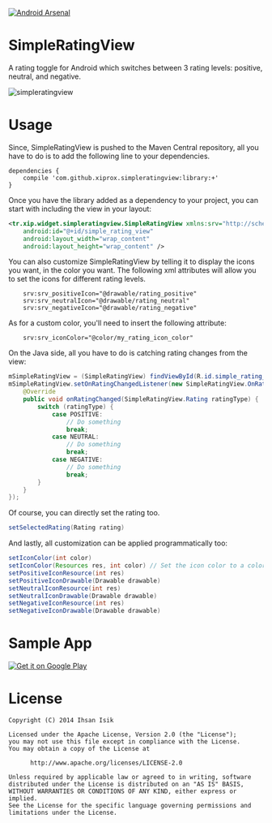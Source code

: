 [![Android Arsenal](https://img.shields.io/badge/Android%20Arsenal-SimpleRatingView-brightgreen.svg?style=flat)](https://android-arsenal.com/details/1/1189)

SimpleRatingView
================

A rating toggle for Android which switches between 3 rating levels: positive, neutral, and negative.

![simpleratingview](https://cloud.githubusercontent.com/assets/2550945/5184090/c143e70e-74b4-11e4-8bfa-a7ec17416d05.gif)

# Usage
Since, SimpleRatingView is pushed to the Maven Central repository, all you have to do is to add the following line to your dependencies.

```
dependencies {
    compile 'com.github.xiprox.simpleratingview:library:+'
}
```

Once you have the library added as a dependency to your project, you can start with including the view in your layout:
```xml
<tr.xip.widget.simpleratingview.SimpleRatingView xmlns:srv="http://schemas.android.com/apk/res-auto"
    android:id="@+id/simple_rating_view"
    android:layout_width="wrap_content"
    android:layout_height="wrap_content" />
```
You can also customize SimpleRatingView by telling it to display the icons you want, in the color you want. The following xml attributes will allow you to set the icons for different rating levels.
```
    srv:srv_positiveIcon="@drawable/rating_positive"
    srv:srv_neutralIcon="@drawable/rating_neutral"
    srv:srv_negativeIcon="@drawable/rating_negative"
```
As for a custom color, you'll need to insert the following attribute:
```
    srv:srv_iconColor="@color/my_rating_icon_color"
```

On the Java side, all you have to do is catching rating changes from the view:
```java
mSimpleRatingView = (SimpleRatingView) findViewById(R.id.simple_rating_view);
mSimpleRatingView.setOnRatingChangedListener(new SimpleRatingView.OnRatingChangeListener() {
    @Override
    public void onRatingChanged(SimpleRatingView.Rating ratingType) {
        switch (ratingType) {
            case POSITIVE:
                // Do something
                break;
            case NEUTRAL:
                // Do something
                break;
            case NEGATIVE:
                // Do something
                break;
        }
    }
});
```
Of course, you can directly set the rating too.
```java
setSelectedRating(Rating rating)
```

And lastly, all customization can be applied programmatically too:
```java
setIconColor(int color)
setIconColor(Resources res, int color) // Set the icon color to a color resource
setPositiveIconResource(int res)
setPositiveIconDrawable(Drawable drawable)
setNeutralIconResource(int res)
setNeutralIconDrawable(Drawable drawable)
setNegativeIconResource(int res)
setNegativeIconDrawable(Drawable drawable)
```

# Sample App
<a href="https://play.google.com/store/apps/details?id=tr.xip.widget.simpleratingview.sample">
  <img alt="Get it on Google Play"
       src="https://developer.android.com/images/brand/en_generic_rgb_wo_45.png" />
</a>

# License
```
Copyright (C) 2014 Ihsan Isik

Licensed under the Apache License, Version 2.0 (the "License");
you may not use this file except in compliance with the License.
You may obtain a copy of the License at

      http://www.apache.org/licenses/LICENSE-2.0

Unless required by applicable law or agreed to in writing, software
distributed under the License is distributed on an "AS IS" BASIS,
WITHOUT WARRANTIES OR CONDITIONS OF ANY KIND, either express or implied.
See the License for the specific language governing permissions and
limitations under the License.
```
